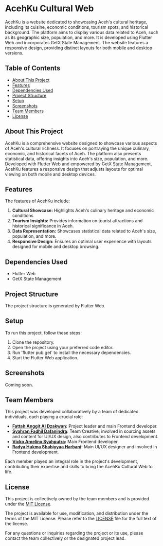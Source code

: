 # AcehKu Cultural Web

AcehKu is a website dedicated to showcasing Aceh's cultural heritage, including its cuisine, economic conditions, tourism spots, and historical background. The platform aims to display various data related to Aceh, such as its geographic size, population, and more. It is developed using Flutter Web and incorporates GetX State Management. The website features a responsive design, providing distinct layouts for both mobile and desktop versions.

## Table of Contents

- [About This Project](#about-this-project)
- [Features](#features)
- [Dependencies Used](#dependencies-used)
- [Project Structure](#project-structure)
- [Setup](#setup)
- [Screenshots](#screenshots)
- [Team Members](#team-members)
- [License](#license)

## About This Project

AcehKu is a comprehensive website designed to showcase various aspects of Aceh's cultural richness. It focuses on portraying the unique culinary, economic, and historical facets of Aceh. The platform also presents statistical data, offering insights into Aceh's size, population, and more. Developed with Flutter Web and empowered by GetX State Management, AcehKu features a responsive design that adjusts layouts for optimal viewing on both mobile and desktop devices.

## Features

The features of AcehKu include:

1. **Cultural Showcase:** Highlights Aceh's culinary heritage and economic conditions.
2. **Tourism Insights:** Provides information on tourist attractions and historical significance in Aceh.
3. **Data Representation:** Showcases statistical data related to Aceh's size, population, and more.
4. **Responsive Design:** Ensures an optimal user experience with layouts designed for mobile and desktop browsing.

## Dependencies Used

- Flutter Web
- GetX State Management

## Project Structure

The project structure is generated by Flutter Web.

## Setup

To run this project, follow these steps:

1. Clone the repository.
2. Open the project using your preferred code editor.
3. Run 'flutter pub get' to install the necessary dependencies.
4. Start the Flutter Web application.

## Screenshots

Coming soon.


## Team Members

This project was developed collaboratively by a team of dedicated individuals, each playing a crucial role:

- **[Fattah Anggit Al Dzakwan](https://github.com/Fadzaa):** Project leader and main Frontend developer.
- **[Syahran Fadhil Dafanindra](https://github.com/SyahranFD):** Team Creative, involved in sourcing assets and content for UI/UX design, also contributes to Frontend development.
- **[Vicko Amelino Syahputra](https://github.com/VeinVoid):** Main Frontend developer.
- **[Radya Hukma Shabiyyaa Harbani](https://github.com/RadyaHarbani):** Main UI/UX designer and involved in Frontend development.

Each member played an integral role in the project's development, contributing their expertise and skills to bring the AcehKu Cultural Web to life.


## License

This project is collectively owned by the team members and is provided under the [MIT License](LICENSE).

The project is available for use, modification, and distribution under the terms of the MIT License. Please refer to the [LICENSE](LICENSE) file for the full text of the license.

For any questions or inquiries regarding the project or its use, please contact the team collectively or the designated project lead.
